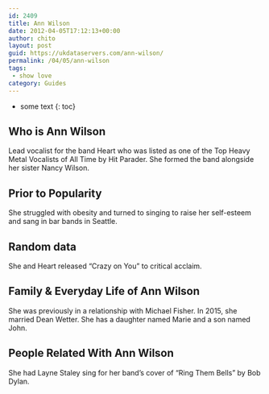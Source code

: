 ```yaml
---
id: 2409
title: Ann Wilson
date: 2012-04-05T17:12:13+00:00
author: chito
layout: post
guid: https://ukdataservers.com/ann-wilson/
permalink: /04/05/ann-wilson
tags:
 - show love
category: Guides
---
```


* some text
{: toc}


## Who is  Ann Wilson
                  
                  
                  
Lead vocalist for the band Heart who was listed as one of the Top Heavy Metal Vocalists of All Time by Hit Parader. She formed the band alongside her sister Nancy Wilson.
                  
                
                
                
## Prior to Popularity 
                  
                  
                  
She struggled with obesity and turned to singing to raise her self-esteem and sang in bar bands in Seattle.
                  
                
                
                
## Random data 
                  
                  
                  
She and Heart released &#8220;Crazy on You&#8221; to critical acclaim.
                  
                
                
                
## Family & Everyday Life of Ann Wilson
                  
                  
                  
She was previously in a relationship with Michael Fisher. In 2015, she married Dean Wetter. She has a daughter named Marie and a son named John.
                  
                
                
                
## People Related With  Ann Wilson
                  
                  
                  
She had Layne Staley sing for her band&#8217;s cover of &#8220;Ring Them Bells&#8221; by Bob Dylan.
                  
                
              
            
          
          
          
    
    
  
